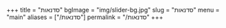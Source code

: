 +++
title = "סדנאות"
bgImage = "img/slider-bg.jpg"
slug = "סדנאות"
menu = "main"
aliases = ["/סדנאות"]
permalink = "/סדנאות"
+++
